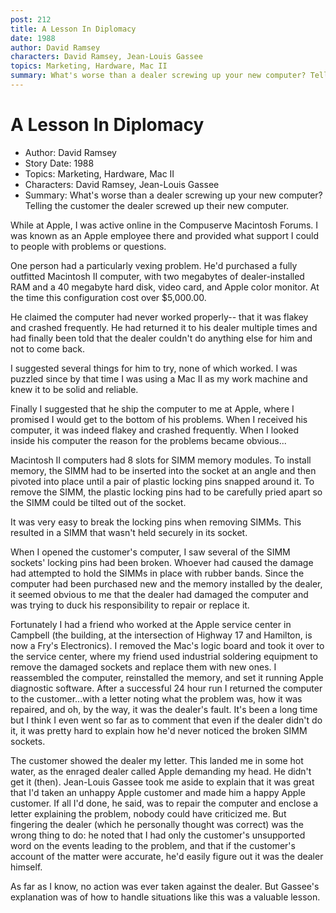 ```yaml
---
post: 212
title: A Lesson In Diplomacy
date: 1988
author: David Ramsey
characters: David Ramsey, Jean-Louis Gassee
topics: Marketing, Hardware, Mac II
summary: What's worse than a dealer screwing up your new computer? Telling the customer the dealer screwed up their new computer.
---
```


# A Lesson In Diplomacy
* Author: David Ramsey
* Story Date: 1988
* Topics: Marketing, Hardware, Mac II
* Characters: David Ramsey, Jean-Louis Gassee
* Summary: What's worse than a dealer screwing up your new computer? Telling the customer the dealer screwed up their new computer.

While at Apple, I was active online in the Compuserve Macintosh Forums. I was known as an Apple employee there and provided what support I could to people with problems or questions.

One person had a particularly vexing problem. He'd purchased a fully outfitted Macintosh II computer, with two megabytes of dealer-installed RAM and a 40 megabyte hard disk, video card, and Apple color monitor. At the time this configuration cost over $5,000.00.

He claimed the computer had never worked properly-- that it was flakey and crashed frequently. He had returned it to his dealer multiple times and had finally been told that the dealer couldn't do anything else for him and not to come back.

I suggested several things for him to try, none of which worked. I was puzzled since by that time I was using a Mac II as my work machine and knew it to be solid and reliable.

Finally I suggested that he ship the computer to me at Apple, where I promised I would get to the bottom of his problems. When I received his computer, it was indeed flakey and crashed frequently. When I looked inside his computer the reason for the problems became obvious...

Macintosh II computers had 8 slots for SIMM memory modules. To install memory, the SIMM had to be inserted into the socket at an angle and then pivoted into place until a pair of plastic locking pins snapped around it. To remove the SIMM, the plastic locking pins had to be carefully pried apart so the SIMM could be tilted out of the socket.

It was very easy to break the locking pins when removing SIMMs. This resulted in a SIMM that wasn't held securely in its socket.

When I opened the customer's computer, I saw several of the SIMM sockets' locking pins had been broken. Whoever had caused the damage had attempted to hold the SIMMs in place with rubber bands. Since the computer had been purchased new and the memory installed by the dealer, it seemed obvious to me that the dealer had damaged the computer and was trying to duck his responsibility to repair or replace it.

Fortunately I had a friend who worked at the Apple service center in Campbell (the building, at the intersection of Highway 17 and Hamilton, is now a Fry's Electronics). I removed the Mac's logic board and took it over to the service center, where my friend used industrial soldering equipment to remove the damaged sockets and replace them with new ones. I reassembled the computer, reinstalled the memory, and set it running Apple diagnostic software. After a successful 24 hour run I returned the computer to the customer...with a letter noting what the problem was, how it was repaired, and oh, by the way, it was the dealer's fault. It's been a long time but I think I even went so far as to comment that even if the dealer didn't do it, it was pretty hard to explain how he'd never noticed the broken SIMM sockets.

The customer showed the dealer my letter. This landed me in some hot water, as the enraged dealer called Apple demanding my head. He didn't get it (then). Jean-Louis Gassee took me aside to explain that it was great that I'd taken an unhappy Apple customer and made him a happy Apple customer. If all I'd done, he said, was to repair the computer and enclose a letter explaining the problem, nobody could have criticized me. But fingering the dealer (which he personally thought was correct) was the wrong thing to do: he noted that I had only the customer's unsupported word on the events leading to the problem, and that if the customer's account of the matter were accurate, he'd easily figure out it was the dealer himself.

As far as I know, no action was ever taken against the dealer. But Gassee's explanation was of how to handle situations like this was a valuable lesson.
